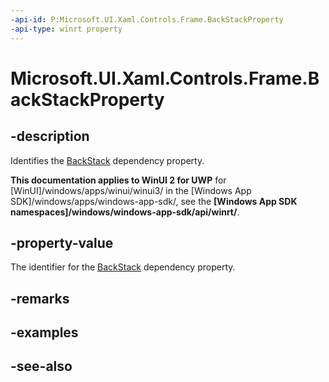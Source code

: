 ```yaml
---
-api-id: P:Microsoft.UI.Xaml.Controls.Frame.BackStackProperty
-api-type: winrt property
---
```


<!-- Property syntax
public Windows.UI.Xaml.DependencyProperty BackStackProperty { get; }
-->

# Microsoft.UI.Xaml.Controls.Frame.BackStackProperty

## -description
Identifies the [BackStack](frame_backstack.md) dependency property.

**This documentation applies to WinUI 2 for UWP** for [WinUI]/windows/apps/winui/winui3/ in the [Windows App SDK]/windows/apps/windows-app-sdk/, see the **[Windows App SDK namespaces]/windows/windows-app-sdk/api/winrt/**.

## -property-value
The identifier for the [BackStack](frame_backstack.md) dependency property.

## -remarks

## -examples

## -see-also
